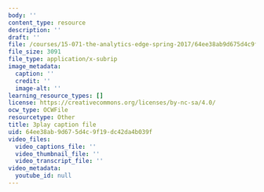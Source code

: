 ```yaml
---
body: ''
content_type: resource
description: ''
draft: ''
file: /courses/15-071-the-analytics-edge-spring-2017/64ee38ab9d675d4c9f19dc42da4b039f_oAW8AgU0FE4.vtt
file_size: 3091
file_type: application/x-subrip
image_metadata:
  caption: ''
  credit: ''
  image-alt: ''
learning_resource_types: []
license: https://creativecommons.org/licenses/by-nc-sa/4.0/
ocw_type: OCWFile
resourcetype: Other
title: 3play caption file
uid: 64ee38ab-9d67-5d4c-9f19-dc42da4b039f
video_files:
  video_captions_file: ''
  video_thumbnail_file: ''
  video_transcript_file: ''
video_metadata:
  youtube_id: null
---
```

